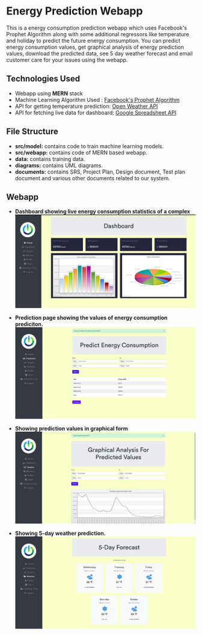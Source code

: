 # Energy Prediction Webapp
This is a energy consumption prediction webapp which uses Facebook's Prophet Algorithm along with some additional regressors like temperature and holiday to predict the future energy consumption. You can predict energy consumption values, get graphical analysis of energy prediction values, download the predicted data, see 5 day weather forecast and email customer care for your issues using the webapp.

## Technologies Used
* Webapp using **MERN** stack
* Machine Learning Algorithm Used : [Facebook's Prophet Algorithm](https://facebook.github.io/prophet/docs/quick_start.html)
* API for getting temperature prediction: [Open Weather API](https://openweathermap.org/api)
* API for fetching live data for dashboard: [Google Spreadsheet API](https://developers.google.com/sheets/api)

## File Structure
* **src/model:** contains code to train machine learning models.
* **src/webapp:** contains code of MERN based webapp.
* **data:** contains training data.
* **diagrams:** contains UML diagrams.
* **documents:** contains SRS, Project Plan, Design document, Test plan document and various other documents related to our system.

## Webapp

* **Dashboard showing live energy consumption statistics of a complex**
![img](images/dashboard.png)

* **Prediction page showing the values of energy consumption prediciton.**
![img](images/prediction.png)

* **Showing prediction values in graphical form**
![img](images/graph.png)

* **Showing 5-day weather prediction.**
![img](images/weather.png)


